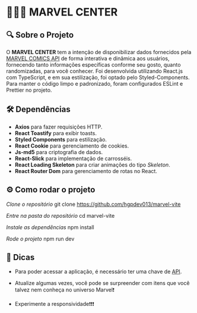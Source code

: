 # 🦸🏻‍♂️ **MARVEL CENTER**

## 🔍 **Sobre o Projeto**

O **MARVEL CENTER** tem a intenção de disponibilizar dados fornecidos pela [MARVEL COMICS API](https://developer.marvel.com/docs) de forma interativa e dinâmica aos usuários, fornecendo tanto informações específicas conforme seu gosto, quanto randomizadas, para você conhecer.
Foi desenvolvida utilizando React.js com TypeScript, e em sua estilização, foi optado pelo Styled-Components.
Para manter o código limpo e padronizado, foram configurados ESLint e Prettier no projeto.

## 🛠 **Dependências**

* **Axios** para fazer requisições HTTP.
* **React Toastify** para exibir toasts.
* **Styled Components** para estilização.
* **React Cookie** para gerenciamento de cookies.
* **Js-md5** para criptografia de dados.
* **React-Slick** para implementação de carrosséis.
* **React Loading Skeleton** para criar animações do tipo *Skeleton*.
* **React Router Dom** para gerenciamento de rotas no React.

## ⚙️ **Como rodar o projeto**

*Clone o repositório*
git clone https://github.com/hgpdev013/marvel-vite

*Entre na pasta do repositório*
cd marvel-vite

*Instale as dependências*
npm install

*Rode o projeto*
npm run dev

## 📍 **Dicas**

* Para poder acessar a aplicação, é necessário ter uma chave de [API](https://https://developer.marvel.com/).

* Atualize algumas vezes, você pode se surpreender com itens que você talvez nem conheça no universo Marvel❗️ 

* Experimente a responsividade❗️❗️❗️

